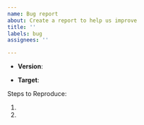 ```yaml
---
name: Bug report
about: Create a report to help us improve
title: ''
labels: bug
assignees: ''

---
```


<!-- Please search existing issues to avoid creating duplicates. -->

<!-- Which version of ElectronSharp CLI and API are you using? -->
<!-- Please always try to use latest version before report. -->
* **Version**: 

<!-- Which version of .NET and Node.js are you using (if applicable)? -->

<!-- What target are you building for? -->
* **Target**: 

<!-- Enter your issue details below this comment. -->

Steps to Reproduce:

1.
2.

